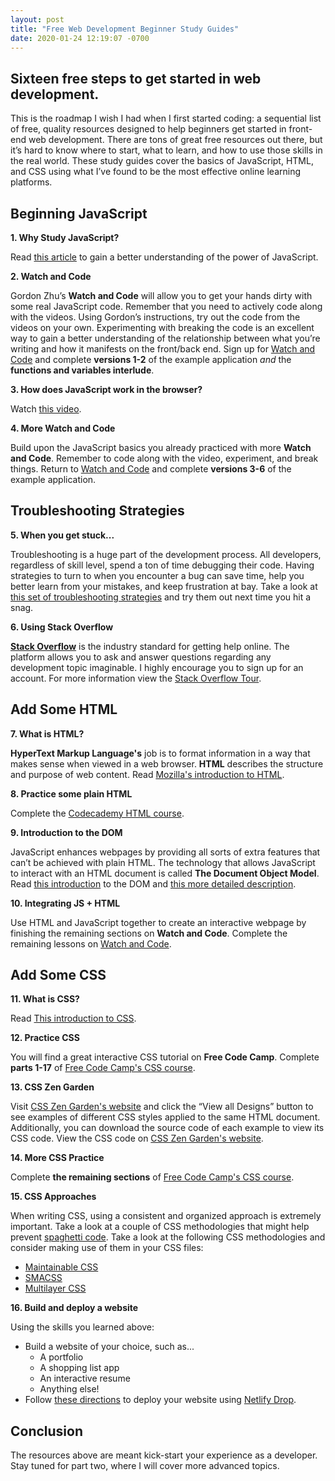```yaml
---
layout: post
title: "Free Web Development Beginner Study Guides"
date: 2020-01-24 12:19:07 -0700
---
```


## Sixteen free steps to get started in web development.
<!--more-->

This is the roadmap I wish I had when I first started coding: a sequential list of free, quality resources designed to help beginners get started in front-end web development. There are tons of great free resources out there, but it’s hard to know where to start, what to learn, and how to use those skills in the real world. These study guides cover the basics of JavaScript, HTML, and CSS using what I’ve found to be the most effective online learning platforms.

## Beginning JavaScript

__1. Why Study JavaScript?__

Read [this article](https://skillcrush.com/learn-javascript) to gain a better understanding of the power of JavaScript.

__2. Watch and Code__

Gordon Zhu’s **Watch and Code** will allow you to get your hands dirty with some real JavaScript code. Remember that you need to actively code along with the videos. Using Gordon’s instructions, try out the code from the videos on your own. Experimenting with breaking the code is an excellent way to gain a better understanding of the relationship between what you’re writing and how it manifests on the front/back end. Sign up for [Watch and Code](https://watchandcode.com/p/practical-javascript) and complete **versions 1-2** of the example application _and_ the **functions and variables interlude**.

__3. How does JavaScript work in the browser?__

Watch [this video](https://www.youtube.com/watch?v=XQpZIEejKDY&amp;index=2&amp;list=PLGC-hHIh7l5vs0uDGlQEXQGQR2hW8Gcwl).

__4. More Watch and Code__

Build upon the JavaScript basics you already practiced with more **Watch and Code**. Remember to code along with the video, experiment, and break things. Return to [Watch and Code](https://watchandcode.com/p/practical-javascript) and complete **versions 3-6** of the example application.

## Troubleshooting Strategies

__5. When you get stuck...__

Troubleshooting is a huge part of the development process. All developers, regardless of skill level, spend a ton of time debugging their code. Having strategies to turn to when you encounter a bug can save time, help you better learn from your mistakes, and keep frustration at bay. Take a look at [this set of troubleshooting strategies](https://hackernoon.com/5-techniques-for-troubleshooting-your-code-266abda0418c) and try them out next time you hit a snag.

__6. Using Stack Overflow__

[**Stack Overflow**](https://stackoverflow.com/company) is the industry standard for getting help online. The platform allows you to ask and answer questions regarding any development topic imaginable. I highly encourage you to sign up for an account. For more information view the [Stack Overflow Tour](https://stackoverflow.com/tour).

## Add Some HTML

__7. What is HTML?__

**HyperText Markup Language's** job is to format information in a way that makes sense when viewed in a web browser. **HTML** describes the structure and purpose of web content. Read [Mozilla's introduction to HTML](https://developer.mozilla.org/en-US/docs/Web/HTML).

__8. Practice some plain HTML__

Complete the [Codecademy HTML course](https://www.codecademy.com/learn/learn-html).

__9. Introduction to the DOM__

JavaScript enhances webpages by providing all sorts of extra features that can’t be achieved with plain HTML. The technology that allows JavaScript to interact with an HTML document is called **The Document Object Model**. Read [this introduction](https://css-tricks.com/dom/) to the DOM and [this more detailed description](https://developer.mozilla.org/en-US/docs/Web/API/Document_Object_Model/Introduction).

__10. Integrating JS + HTML__

Use HTML and JavaScript together to create an interactive webpage by finishing the remaining sections on **Watch and Code**. Complete the remaining lessons on [Watch and Code](https://watchandcode.com/p/practical-javascript).

## Add Some CSS

__11. What is CSS?__

Read [This introduction to CSS](https://www.w3schools.com/Css/css_intro.asp).

__12. Practice CSS__

You will find a great interactive CSS tutorial on **Free Code Camp**. Complete **parts 1-17** of [Free Code Camp's CSS course](https://learn.freecodecamp.org/responsive-web-design/basic-css).

__13. CSS Zen Garden__

Visit [CSS Zen Garden's website](http://www.csszengarden.com/) and click the “View all Designs” button to see examples of different CSS styles applied to the same HTML document. Additionally, you can download the source code of each example to view its CSS code. View the CSS code on [CSS Zen Garden's website](http://www.csszengarden.com/).

__14. More CSS Practice__

Complete **the remaining sections** of [Free Code Camp's CSS course](https://learn.freecodecamp.org/responsive-web-design/basic-css).

__15. CSS Approaches__

When writing CSS, using a consistent and organized approach is extremely important. Take a look at a couple of CSS methodologies that might help prevent [spaghetti code](https://en.wikipedia.org/wiki/Spaghetti_code). Take a look at the following CSS methodologies and consider making use of them in your CSS files:

- [Maintainable CSS](https://maintainablecss.com/chapters/introduction/)
- [SMACSS](https://smacss.com/book/)
- [Multilayer CSS](https://operatino.github.io/MCSS/en/)

__16. Build and deploy a website__

Using the skills you learned above:
* Build a website of your choice, such as...
  * A portfolio
  * A shopping list app
  * An interactive resume
  * Anything else!
* Follow [these directions](https://dev.to/roseanna/deploy-and-host-in-30-seconds-with-netlify-drop-hod) to deploy your website using [Netlify Drop](https://app.netlify.com/drop).

## Conclusion
The resources above are meant kick-start your experience as a developer. Stay tuned for part two, where I will cover more advanced topics.
